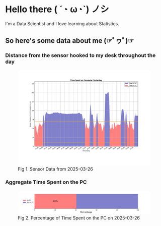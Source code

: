 
# Hello there ( ´◔ ω◔`) ノシ

I'm a Data Scientist and I love learning about Statistics.

## So here's some data about me (☞ﾟヮﾟ)☞


### Distance from the sensor hooked to my desk throughout the day
<figure>
  <picture>
    <source media="(prefers-color-scheme: dark)" srcset="Pi/readme/graphs/lineplot/dark-plot-2025-03-26.png">
    <source media="(prefers-color-scheme: light)" srcset="Pi/readme/graphs/lineplot/light-plot-2025-03-26.png">
    <img alt="Shows a black logo in light color mode and a white one in dark color mode." src="Pi/readme/graphs/lineplot/light-plot-2025-03-26.png">
  </picture>
  <figcaption>Fig 1. Sensor Data from 2025-03-26</figcaption>
</figure>



### Aggregate Time Spent on the PC
<figure>
  <picture>
    <source media="(prefers-color-scheme: dark)" srcset="Pi/readme/graphs/barplot/dark-plot-2025-03-26.png">
    <source media="(prefers-color-scheme: light)" srcset="Pi/readme/graphs/barplot/light-plot-2025-03-26.png">
    <img alt="Shows a black logo in light color mode and a white one in dark color mode." src="Pi/readme/graphs/barplot/light-plot-2025-03-26.png">
  </picture>
  <figcaption>Fig 2. Percentage of Time Spent on the PC on 2025-03-26</figcaption>
</figure>
